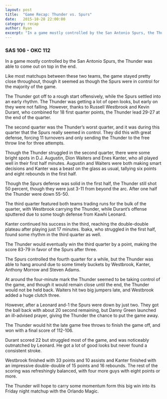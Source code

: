 ```yaml
---
layout: post
title:  "Game Recap: Thunder vs. Spurs"
date:   2015-10-28 22:00:00
category: recap
author: Ryan
excerpt: "In a game mostly controlled by the San Antonio Spurs, the Thunder was able to come out on top in the end..."
---
```


### SAS 106 - OKC 112

In a game mostly controlled by the San Antonio Spurs, the Thunder was able to come out on top in the end.

Like most matchups between these two teams, the game stayed pretty close throughout, though it seemed as though the Spurs were in control for the majority of the game. 

The Thunder got off to a rough start offensively, while the Spurs settled into an early rhythm. The Thunder was getting a lot of open looks, but early on they were not falling. However, thanks to Russell Westbrook and Kevin Durant, who combined for 18 first quarter points, the Thunder lead 29-27 at the end of the quarter. 

The second quarter was the Thunder’s worst quarter, and it was during this quarter that the Spurs really seemed in control. They did this with great defense, forcing 11 turnovers and only sending the Thunder to the free throw line for three attempts.

Though the Thunder struggled in the second quarter, there were some bright spots in D.J. Augustin, Dion Waiters and Enes Kanter, who all played well in their first half minutes. Augustin and Waiters were both making smart decisions and Kanter was a beast on the glass as usual, tallying six points and eight rebounds in the first half. 

Though the Spurs defense was solid in the first half, the Thunder still shot 50 percent, though they were just 3-11 from beyond the arc. After one half the Thunder were down 55-50.

The third quarter featured both teams trading runs for the bulk of the quarter, with Westbrook carrying the Thunder, while Durant’s offense sputtered due to some tough defense from Kawhi Leonard. 

Kanter continued his success in the third, reaching the double-double plateau after playing just 17 minutes. Ibaka, who struggled in the first half, found some rhythm in the third quarter as well. 

The Thunder would eventually win the third quarter by a point, making the score 83-79 in favor of the Spurs after three. 

The Spurs controlled the fourth quarter for a while, but the Thunder was able to hang around due to some timely buckets by Westbrook, Kanter, Anthony Morrow and Steven Adams.

At around the four-minute mark the Thunder seemed to be taking control of the game, and though it would remain close until the end, the Thunder would not be held back. Waiters hit two big jumpers late, and Westbrook added a huge clutch three. 

However, after a Leonard and-1 the Spurs were down by just two. They got the ball back with about 20 second remaining, but Danny Green launched an ill-advised prayer, giving the Thunder the chance to put the game away. 

The Thunder would hit the late game free throws to finish the game off, and won with a final score of 112-106. 

Durant scored 22 but struggled most of the game, and was noticeably outmatched by Leonard. He got a lot of good looks but never found a consistent stroke. 

Westbrook finished with 33 points and 10 assists and Kanter finished with an impressive double-double of 15 points and 16 rebounds. The rest of the scoring was refreshingly balanced, with four more guys with eight points or more. 

The Thunder will hope to carry some momentum form this big win into its Friday night matchup with the Orlando Magic. 
